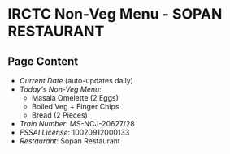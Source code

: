 # IRCTC Non-Veg Menu - SOPAN RESTAURANT

## Page Content

- *Current Date* (auto-updates daily)
- *Today's Non-Veg Menu*:
  - Masala Omelette (2 Eggs)
  - Boiled Veg + Finger Chips
  - Bread (2 Pieces)
- *Train Number*: MS-NCJ-20627/28
- *FSSAI License*: 10020912000133
- *Restaurant*: Sopan Restaurant

